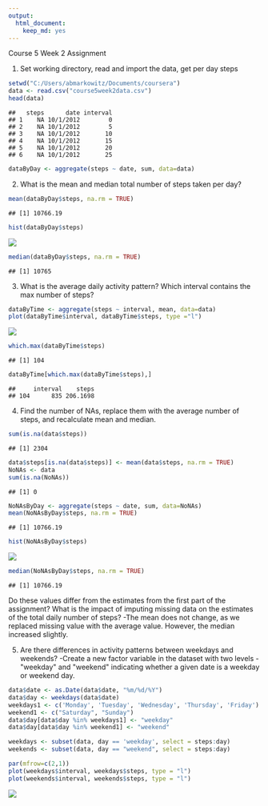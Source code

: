 ```yaml
---
output: 
  html_document: 
    keep_md: yes
---
```

Course 5 Week 2 Assignment

1. Set working directory, read and import the data, get per day steps

```r
setwd("C:/Users/abmarkowitz/Documents/coursera")
data <- read.csv("course5week2data.csv")
head(data)
```

```
##   steps      date interval
## 1    NA 10/1/2012        0
## 2    NA 10/1/2012        5
## 3    NA 10/1/2012       10
## 4    NA 10/1/2012       15
## 5    NA 10/1/2012       20
## 6    NA 10/1/2012       25
```

```r
dataByDay <- aggregate(steps ~ date, sum, data=data)
```

2. What is the mean and median total number of steps taken per day?

```r
mean(dataByDay$steps, na.rm = TRUE)
```

```
## [1] 10766.19
```

```r
hist(dataByDay$steps)
```

![](PA1_template_files/figure-html/unnamed-chunk-2-1.png)<!-- -->

```r
median(dataByDay$steps, na.rm = TRUE)
```

```
## [1] 10765
```

3. What is the average daily activity pattern? Which interval contains the max number of steps?

```r
dataByTime <- aggregate(steps ~ interval, mean, data=data)
plot(dataByTime$interval, dataByTime$steps, type ="l")
```

![](PA1_template_files/figure-html/unnamed-chunk-3-1.png)<!-- -->

```r
which.max(dataByTime$steps)
```

```
## [1] 104
```

```r
dataByTime[which.max(dataByTime$steps),]
```

```
##     interval    steps
## 104      835 206.1698
```

4. Find the number of NAs, replace them with the average number of steps, and recalculate mean and median.

```r
sum(is.na(data$steps))
```

```
## [1] 2304
```

```r
data$steps[is.na(data$steps)] <- mean(data$steps, na.rm = TRUE)
NoNAs <- data
sum(is.na(NoNAs))
```

```
## [1] 0
```

```r
NoNAsByDay <- aggregate(steps ~ date, sum, data=NoNAs)
mean(NoNAsByDay$steps, na.rm = TRUE)
```

```
## [1] 10766.19
```

```r
hist(NoNAsByDay$steps)
```

![](PA1_template_files/figure-html/unnamed-chunk-4-1.png)<!-- -->

```r
median(NoNAsByDay$steps, na.rm = TRUE)
```

```
## [1] 10766.19
```

Do these values differ from the estimates from the first part of the assignment? What is the impact of imputing missing data on the estimates of the total daily number of steps?
-The mean does not change, as we replaced missing value with the average value. However, the median increased slightly. 

5. Are there differences in activity patterns between weekdays and weekends?
-Create a new factor variable in the dataset with two levels - "weekday" and "weekend" indicating whether a given date is a weekday or weekend day.


```r
data$date <- as.Date(data$date, "%m/%d/%Y")
data$day <- weekdays(data$date)
weekdays1 <- c('Monday', 'Tuesday', 'Wednesday', 'Thursday', 'Friday')
weekend1 <- c("Saturday", "Sunday")
data$day[data$day %in% weekdays1] <- "weekday"
data$day[data$day %in% weekend1] <- "weekend"

weekdays <- subset(data, day == 'weekday', select = steps:day)
weekends <- subset(data, day == "weekend", select = steps:day)

par(mfrow=c(2,1))
plot(weekdays$interval, weekdays$steps, type = "l")
plot(weekends$interval, weekends$steps, type = "l")
```

![](PA1_template_files/figure-html/unnamed-chunk-5-1.png)<!-- -->


